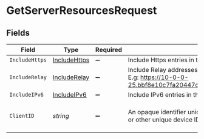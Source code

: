# GetServerResourcesRequest


## Fields

| Field                                                                                                              | Type                                                                                                               | Required                                                                                                           | Description                                                                                                        | Example                                                                                                            |
| ------------------------------------------------------------------------------------------------------------------ | ------------------------------------------------------------------------------------------------------------------ | ------------------------------------------------------------------------------------------------------------------ | ------------------------------------------------------------------------------------------------------------------ | ------------------------------------------------------------------------------------------------------------------ |
| `IncludeHttps`                                                                                                     | [IncludeHttps](../../Models/Requests/IncludeHttps.md)                                                              | :heavy_minus_sign:                                                                                                 | Include Https entries in the results                                                                               | 1                                                                                                                  |
| `IncludeRelay`                                                                                                     | [IncludeRelay](../../Models/Requests/IncludeRelay.md)                                                              | :heavy_minus_sign:                                                                                                 | Include Relay addresses in the results <br/>E.g: https://10-0-0-25.bbf8e10c7fa20447cacee74cd9914cde.plex.direct:32400<br/> | 1                                                                                                                  |
| `IncludeIPv6`                                                                                                      | [IncludeIPv6](../../Models/Requests/IncludeIPv6.md)                                                                | :heavy_minus_sign:                                                                                                 | Include IPv6 entries in the results                                                                                | 1                                                                                                                  |
| `ClientID`                                                                                                         | *string*                                                                                                           | :heavy_minus_sign:                                                                                                 | An opaque identifier unique to the client (UUID, serial number, or other unique device ID)                         | 3381b62b-9ab7-4e37-827b-203e9809eb58                                                                               |